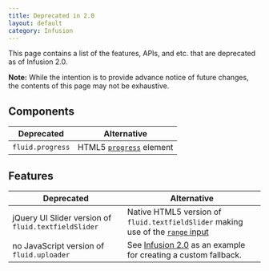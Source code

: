 ```yaml
---
title: Deprecated in 2.0
layout: default
category: Infusion
---
```


This page contains a list of the features, APIs, and etc. that are deprecated as of Infusion 2.0.

<div class="infusion-docs-note"><strong>Note:</strong> While the intention is to provide advance notice of future
changes, the contents of this page may not be exhaustive.</div>

## Components

<table>
    <thead>
        <tr>
            <th>Deprecated</th>
            <th>Alternative</th>
        </tr>
    </thead>
    <tbody>
        <tr>
            <td><code>fluid.progress</code></td>
            <td>
                HTML5 <a href="https://www.w3.org/TR/html5/forms.html#the-progress-element"><code>progress</code></a>
                element
            </td>
        </tr>
    </tbody>
</table>

## Features

<table>
    <thead>
        <tr>
            <th>Deprecated</th>
            <th>Alternative</th>
        </tr>
    </thead>
    <tbody>
        <tr>
            <td>jQuery UI Slider version of <code>fluid.textfieldSlider</code></td>
            <td>
                Native HTML5 version of <code>fluid.textfieldSlider</code> making use of the
                <a href="https://www.w3.org/TR/html5/forms.html#range-state-(type=range)"><code>range</code>
                input</a>
            </td>
        </tr>
        <tr>
            <td>no JavaScript version of <code>fluid.uploader</code></td>
            <td>
                See <a href="https://github.com/fluid-project/infusion/blob/infusion-2.0/src/components/uploader/html/Uploader.html#L37-L41">Infusion
                2.0</a> as an example for creating a custom fallback.
            </td>
        </tr>
    </tbody>
</table>
